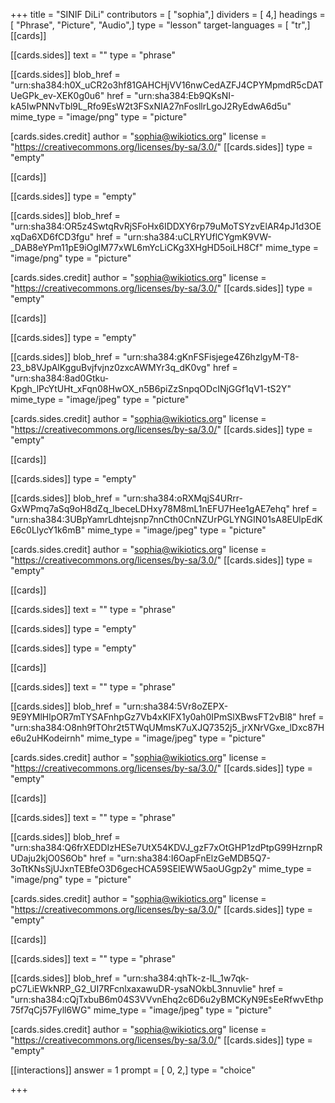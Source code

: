 +++
title = "SINIF DiLi"
contributors = [ "sophia",]
dividers = [ 4,]
headings = [ "Phrase", "Picture", "Audio",]
type = "lesson"
target-languages = [ "tr",]
[[cards]]

[[cards.sides]]
text = ""
type = "phrase"

[[cards.sides]]
blob_href = "urn:sha384:h0X_uCR2o3hf81GAHCHjVV16nwCedAZFJ4CPYMpmdR5cDATUeGPk_ev-XEK0g0u6"
href = "urn:sha384:Eb9QKsNI-kA5IwPNNvTbl9L_Rfo9EsW2t3FSxNIA27nFosllrLgoJ2RyEdwA6d5u"
mime_type = "image/png"
type = "picture"

[cards.sides.credit]
author = "sophia@wikiotics.org"
license = "https://creativecommons.org/licenses/by-sa/3.0/"
[[cards.sides]]
type = "empty"

[[cards]]

[[cards.sides]]
type = "empty"

[[cards.sides]]
blob_href = "urn:sha384:OR5z4SwtqRvRjSFoHx6IDDXY6rp79uMoTSYzvElAR4pJ1d3OExqDa6XD6fCD3fgu"
href = "urn:sha384:uCLRYUflCYgmK9VW-_DAB8eYPm11pE9iOglM77xWL6mYcLiCKg3XHgHD5oiLH8Cf"
mime_type = "image/png"
type = "picture"

[cards.sides.credit]
author = "sophia@wikiotics.org"
license = "https://creativecommons.org/licenses/by-sa/3.0/"
[[cards.sides]]
type = "empty"

[[cards]]

[[cards.sides]]
type = "empty"

[[cards.sides]]
blob_href = "urn:sha384:gKnFSFisjege4Z6hzlgyM-T8-23_b8VJpAlKgguBvjfvjnz0zxcAWMYr3q_dK0vg"
href = "urn:sha384:8ad0Gtku-Kpgh_lPcYtUHt_xFqn08HwOX_n5B6piZzSnpqODcINjGGf1qV1-tS2Y"
mime_type = "image/jpeg"
type = "picture"

[cards.sides.credit]
author = "sophia@wikiotics.org"
license = "https://creativecommons.org/licenses/by-sa/3.0/"
[[cards.sides]]
type = "empty"

[[cards]]

[[cards.sides]]
type = "empty"

[[cards.sides]]
blob_href = "urn:sha384:oRXMqjS4URrr-GxWPmq7aSq9oH8dZq_lbeceLDHxy78M8mL1nEFU7Hee1gAE7ehq"
href = "urn:sha384:3UBpYamrLdhtejsnp7nnCth0CnNZUrPGLYNGIN01sA8EUlpEdKE6c0LlycY1k6mB"
mime_type = "image/jpeg"
type = "picture"

[cards.sides.credit]
author = "sophia@wikiotics.org"
license = "https://creativecommons.org/licenses/by-sa/3.0/"
[[cards.sides]]
type = "empty"

[[cards]]

[[cards.sides]]
text = ""
type = "phrase"

[[cards.sides]]
type = "empty"

[[cards.sides]]
type = "empty"

[[cards]]

[[cards.sides]]
text = ""
type = "phrase"

[[cards.sides]]
blob_href = "urn:sha384:5Vr8oZEPX-9E9YMlHlpOR7mTYSAFnhpGz7Vb4xKIFX1y0ah0IPmSlXBwsFT2vBl8"
href = "urn:sha384:O8nh9fTOhr2t5TWqUMmsK7uXJQ7352j5_jrXNrVGxe_lDxc87He6u2uHKodeirnh"
mime_type = "image/jpeg"
type = "picture"

[cards.sides.credit]
author = "sophia@wikiotics.org"
license = "https://creativecommons.org/licenses/by-sa/3.0/"
[[cards.sides]]
type = "empty"

[[cards]]

[[cards.sides]]
text = ""
type = "phrase"

[[cards.sides]]
blob_href = "urn:sha384:Q6frXEDDIzHESe7UtX54KDVJ_gzF7xOtGHP1zdPtpG99HzrnpRUDaju2kjO0S6Ob"
href = "urn:sha384:I6OapFnElzGeMDB5Q7-3oTtKNsSjUJxnTEBfeO3D6gecHCA59SElEWW5aoUGgp2y"
mime_type = "image/png"
type = "picture"

[cards.sides.credit]
author = "sophia@wikiotics.org"
license = "https://creativecommons.org/licenses/by-sa/3.0/"
[[cards.sides]]
type = "empty"

[[cards]]

[[cards.sides]]
text = ""
type = "phrase"

[[cards.sides]]
blob_href = "urn:sha384:qhTk-z-IL_1w7qk-pC7LiEWkNRP_G2_UI7RFcnlxaxawuDR-ysaNOkbL3nnuvlie"
href = "urn:sha384:cQjTxbuB6m04S3VVvnEhq2c6D6u2yBMCKyN9EsEeRfwvEthp75f7qCj57Fyll6WG"
mime_type = "image/jpeg"
type = "picture"

[cards.sides.credit]
author = "sophia@wikiotics.org"
license = "https://creativecommons.org/licenses/by-sa/3.0/"
[[cards.sides]]
type = "empty"

[[interactions]]
answer = 1
prompt = [ 0, 2,]
type = "choice"

+++
